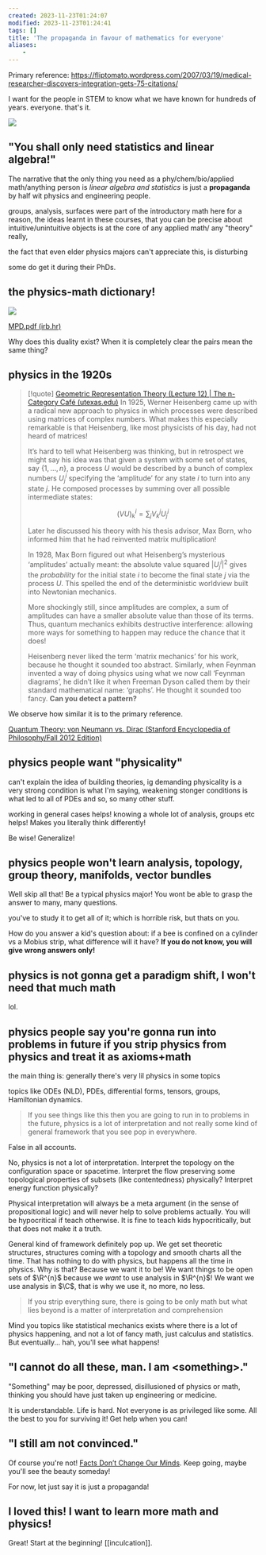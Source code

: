 ```yaml
---
created: 2023-11-23T01:24:07
modified: 2023-11-23T01:24:41
tags: []
title: 'The propaganda in favour of mathematics for everyone'
aliases:
    - 
---
```


Primary reference: https://fliptomato.wordpress.com/2007/03/19/medical-researcher-discovers-integration-gets-75-citations/

I want for the people in STEM to know what we have known for hundreds of years. everyone. that's it.

![](https://i.imgur.com/eIRQvvx.png)


## "You shall only need statistics and linear algebra!"

The narrative that the only thing you need as a phy/chem/bio/applied math/anything person is *linear algebra and statistics* is just a **propaganda** by half wit physics and engineering people.

groups, analysis, surfaces were part of the introductory math here for a reason, the ideas learnt in these courses, that you can be precise about intuitive/unintuitive objects is at the core of any applied math/ any "theory" really,

the fact that even elder physics majors can't appreciate this, is disturbing


some do get it during their PhDs.


## the physics-math dictionary!

![](https://i.imgur.com/uFljBVh.png)


[MPD.pdf (irb.hr)](http://thphys.irb.hr/wiki/main/images/7/70/MPD.pdf)

Why does this duality exist? When it is completely clear the pairs mean the same thing?

## physics in the 1920s

> [!quote] [Geometric Representation Theory (Lecture 12) | The n-Category Café (utexas.edu)](https://golem.ph.utexas.edu/category/2007/11/geometric_representation_theor_11.html)
> In 1925, Werner Heisenberg came up with a radical new approach to physics in which processes were described using matrices of complex numbers. What makes this especially remarkable is that Heisenberg, like most physicists of his day, had not heard of matrices!
> 
> It’s hard to tell what Heisenberg was thinking, but in retrospect we might say his idea was that given a system with some set of states, say $\{ 1,\dots,n \}$, a process $U$ would be described by a bunch of complex numbers $U^{i}_{j}$ specifying the ‘amplitude’ for any state $i$ to turn into any state $j$. He composed processes by summing over all possible intermediate states:
> 
> $$(VU)^{i}_{k} = \sum_{j}V^{j}_{k }U^{i}_{j }$$
> 
> Later he discussed his theory with his thesis advisor, Max Born, who informed him that he had reinvented matrix multiplication!
> 
> In 1928, Max Born figured out what Heisenberg’s mysterious ‘amplitudes’ actually meant: the absolute value squared $|U^{i}_{j }|^{2}$ gives the _probability_ for the initial state $i$ to become the final state $j$ via the process $U$. This spelled the end of the deterministic worldview built into Newtonian mechanics.
> 
> More shockingly still, since amplitudes are complex, a sum of amplitudes can have a smaller absolute value than those of its terms. Thus, quantum mechanics exhibits destructive interference: allowing more ways for something to happen may reduce the chance that it does!
> 
> Heisenberg never liked the term ‘matrix mechanics’ for his work, because he thought it sounded too abstract. Similarly, when Feynman invented a way of doing physics using what we now call ‘Feynman diagrams’, he didn’t like it when Freeman Dyson called them by their standard mathematical name: ‘graphs’. He thought it sounded too fancy. **Can you detect a pattern?**

We observe how similar it is to the primary reference.

[Quantum Theory: von Neumann vs. Dirac (Stanford Encyclopedia of Philosophy/Fall 2012 Edition)](https://plato.stanford.edu/Archives/Fall2012/entries/qt-nvd/)

## physics people want "physicality"

can't explain the idea of building theories, ig demanding physicality is a very strong condition is what I'm saying, weakening stonger conditions is what led to all of PDEs and so, so many other stuff.

working in general cases helps! knowing a whole lot of analysis, groups etc helps! Makes you literally think differently!

Be wise! Generalize!

## physics people won't learn analysis, topology, group theory, manifolds, vector bundles

Well skip all that! Be a typical physics major! You wont be able to grasp the answer to many, many questions.

you've to study it to get all of it; which is horrible risk, but thats on you.

How do you answer a kid's question about: if a bee is confined on a cylinder vs a Mobius strip, what difference will it have? **If you do not know, you will give wrong answers only!**

## physics is not gonna get a paradigm shift, I won't need that much math

lol.

## physics people say you're gonna run into problems in future if you strip physics from physics and treat it as axioms+math

the main thing is: generally there's very lil physics in some topics

topics like ODEs (NLD), PDEs, differential forms, tensors, groups, Hamiltonian dynamics.

> If you see things like this then you are going to run in to problems in the future, physics is a lot of interpretation and not really some kind of general framework that you see pop in everywhere.

False in all accounts.

No, physics is not a lot of interpretation. Interpret the topology on the configuration space or spacetime. Interpret the flow preserving some topological properties of subsets (like contentedness) physically? Interpret energy function physically?

Physical interpretation will always be a meta argument (in the sense of propositional logic) and will never help to solve problems actually. You will be hypocritical if teach otherwise. It is fine to teach kids hypocritically, but that does not make it a truth.

General kind of framework definitely pop up. We get set theoretic structures, structures coming with a topology and smooth charts all the time. That has nothing to do with physics, but happens all the time in physics. Why is that? Because we want it to be! We want things to be open sets of $\R^{n}$ because we *want* to use analysis in $\R^{n}$! We want we use analysis in $\C$, that is why we use it, no more, no less.

> If you strip everything sure, there is going to be only math but what lies beyond is a matter of interpretation and comprehension


Mind you topics like statistical mechanics exists where there is a lot of physics happening, and not a lot of fancy math, just calculus and statistics. But eventually... hah, you'll see what happens!


## "I cannot do all these, man. I am \<something>."

"Something" may be poor, depressed, disillusioned of physics or math, thinking you should have just taken up engineering or medicine.

It is understandable. Life is hard. Not everyone is as privileged like some. All the best to you for surviving it! Get help when you can!

## "I still am not convinced."

Of course you're not! [Facts Don’t Change Our Minds](https://www.newyorker.com/magazine/2017/02/27/why-facts-dont-change-our-minds). Keep going, maybe you'll see the beauty someday!

For now, let just say it is just a propaganda!

## I loved this! I want to learn more math and physics!

Great! Start at the beginning! [[inculcation]].